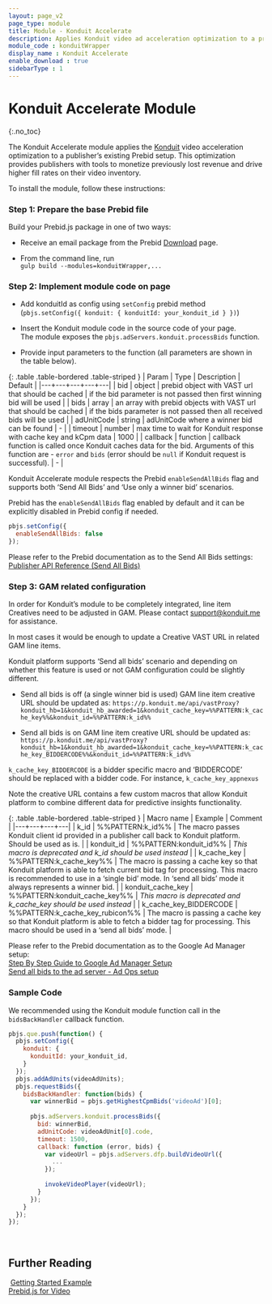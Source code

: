 ```yaml
---
layout: page_v2
page_type: module
title: Module - Konduit Accelerate
description: Applies Konduit video ad acceleration optimization to a provided bid.
module_code : konduitWrapper
display_name : Konduit Accelerate
enable_download : true
sidebarType : 1
---
```


# Konduit Accelerate Module
{:.no_toc}

The Konduit Accelerate module applies the [Konduit](https://konduitvideo.com/) video acceleration optimization to a publisher’s existing Prebid setup. This optimization provides publishers with tools to monetize previously lost revenue and drive higher fill rates on their video inventory.

To install the module, follow these instructions:

### Step 1: Prepare the base Prebid file

Build your Prebid.js package in one of two ways:

- Receive an email package from the Prebid [Download](/download.html) page.

- From the command line, run  
   `gulp build --modules=konduitWrapper,...`


### Step 2: Implement module code on page

- Add konduitId as config using `setConfig` prebid method (`pbjs.setConfig({ konduit: { konduitId: your_konduit_id } })`)

- Insert the Konduit module code in the source code of your page.  
  The module exposes the `pbjs.adServers.konduit.processBids` function.
   
- Provide input parameters to the function (all parameters are shown in the table below).

{: .table .table-bordered .table-striped }
  | Param | Type | Description | Default |
  |---+---+---+---+---|
  | bid | object | prebid object with VAST url that should be cached | if the bid parameter is not passed then first winning bid will be used |
  | bids | array | an array with prebid objects with VAST url that should be cached | if the bids parameter is not passed then all received bids will be used |
  | adUnitCode | string | adUnitCode where a winner bid can be found | - |
  | timeout | number | max time to wait for Konduit response with cache key and kCpm data | 1000 |
  | callback | function | callback function is called once Konduit caches data for the bid. Arguments of this function are - `error` and `bids` (error should be `null` if Konduit request is successful). | - |
  
Konduit Accelerate module respects the Prebid `enableSendAllBids` flag and supports both ‘Send All Bids’ and ‘Use only a winner bid’ scenarios.

Prebid has the `enableSendAllBids` flag enabled by default and it can be explicitly disabled in Prebid config if needed.
```javascript
pbjs.setConfig({
  enableSendAllBids: false
});  
```
Please refer to the Prebid documentation as to the Send All Bids settings:  
[Publisher API Reference (Send All Bids)](https://prebid.org/dev-docs/publisher-api-reference.html#setConfig-Send-All-Bids)

### Step 3: GAM related configuration

In order for Konduit’s module to be completely integrated, line item Creatives need to be adjusted in GAM.
Please contact [support@konduit.me](mailto:support@konduit.me) for assistance.

In most cases it would be enough to update a  Creative VAST URL in related GAM line items.

Konduit platform supports ‘Send all bids’ scenario and depending on whether this feature is used or not GAM configuration could be slightly different.

- Send all bids is off (a single winner bid is used)
GAM line item creative URL should be updated as:
`https://p.konduit.me/api/vastProxy?konduit_hb=1&konduit_hb_awarded=1&konduit_cache_key=%%PATTERN:k_cache_key%%&konduit_id=%%PATTERN:k_id%%`

- Send all bids is on
GAM line item creative URL should be updated as:
`https://p.konduit.me/api/vastProxy?konduit_hb=1&konduit_hb_awarded=1&konduit_cache_key=%%PATTERN:k_cache_key_BIDDERCODE%%&konduit_id=%%PATTERN:k_id%%`

`k_cache_key_BIDDERCODE` is a bidder specific macro and ‘BIDDERCODE’ should be replaced with a bidder code. For instance, `k_cache_key_appnexus`

Note the creative URL contains a few custom macros that allow Konduit platform to combine different data for predictive insights functionality.

{: .table .table-bordered .table-striped }
  | Macro name | Example | Comment |
  |---+---+---+---|
  | k_id | %%PATTERN:k_id%% | The macro passes Konduit client id provided in a publisher call back to Konduit platform. Should be used as is. |
  | konduit_id | %%PATTERN:konduit_id%% | *This macro is deprecated and k_id should be used instead* |
  | k_cache_key | %%PATTERN:k_cache_key%% | The macro is passing a cache key so that Konduit platform is able to fetch current bid tag for processing. This macro is recommended to use in a ‘single bid’ mode. In ‘send all bids’ mode it always represents a winner bid. |
  | konduit_cache_key | %%PATTERN:konduit_cache_key%% | *This macro is deprecated and k_cache_key should be used instead* |
  | k_cache_key_BIDDERCODE | %%PATTERN:k_cache_key_rubicon%% | The macro is passing a cache key so that Konduit platform is able to fetch a bidder tag for processing. This macro should be used in a ‘send all bids’ mode. |
  
Please refer to the Prebid documentation as to the Google Ad Manager setup:  
[Step By Step Guide to Google Ad Manager Setup](https://prebid.org/adops/step-by-step.html)  
[Send all bids to the ad server - Ad Ops setup](https://prebid.org/adops/send-all-bids-adops.html)

### Sample Code

We recommended using the Konduit module function call in the `bidsBackHandler` callback function.

```javascript
pbjs.que.push(function() {
  pbjs.setConfig({
    konduit: {
      konduitId: your_konduit_id,
    }
  });
  pbjs.addAdUnits(videoAdUnits);
  pbjs.requestBids({
    bidsBackHandler: function(bids) {
      var winnerBid = pbjs.getHighestCpmBids('videoAd')[0];
​
      pbjs.adServers.konduit.processBids({
        bid: winnerBid,
        adUnitCode: videoAdUnit[0].code,
        timeout: 1500,
        callback: function (error, bids) {
          var videoUrl = pbjs.adServers.dfp.buildVideoUrl({
            ...
          });
​
          invokeVideoPlayer(videoUrl);
        }
      });
    }
  });
});
```
​
## Further Reading
​
[Getting Started Example]({{site.baseurl}}/dev-docs/getting-started.html)  
[Prebid.js for Video]({{site.baseurl}}/prebid-video/video-overview.html)
